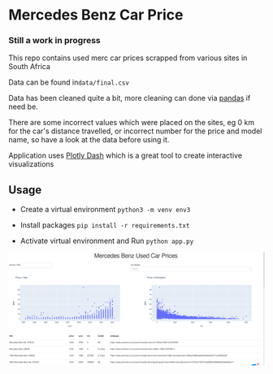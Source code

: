 # Mercedes Benz Car Price

### Still a work in progress

This repo contains used merc car prices scrapped from various sites in South Africa

Data can be found in```data/final.csv```

Data has been cleaned quite a bit, more cleaning can done via [pandas](https://pandas.pydata.org/) if need be.

There are some incorrect values which were placed on the sites, eg 0 km for the car's distance travelled, or incorrect number for the price and model name, so have a look at the data before using it.


Application uses [Plotly Dash](https://dash.plotly.com/introduction) which is a great tool to create interactive visualizations

## Usage
* Create a virtual environment ```python3 -m venv env3```

* Install packages ```pip install -r requirements.txt```

* Activate virtual environment and Run ```python app.py```


![image](models.png)
